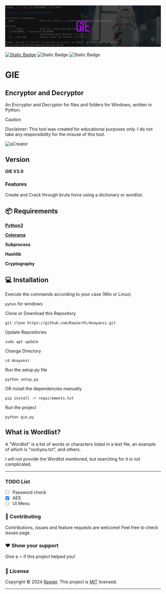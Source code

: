 ![imageTitle](/title.jpg)

[![Static Badge](https://img.shields.io/badge/%20build-MIT-brightgreen?logo=github&label=LICENSE)](https://github.com/Rawierdt/GIE/LICENSE)
![Static Badge](https://img.shields.io/badge/APRIL%202024-red?label=RELEASE%20DATE)
![Static Badge](https://img.shields.io/badge/LANGUAGE-Python-yellow?logo=python)
# GIE

## Encryptor and Decryptor
An Encryptor and Decryptor for files and folders for Windows, written in Python.


> [!CAUTION]
> Disclaimer: This tool was created for educational purposes only. I do not take any responsibility for the misuse of this tool.


![aCreator](https://i.ibb.co/q92xdX2/gie-terminal.gif)


## Version
**GIE V3.0**

### Features
Create and Crack through brute force using a dictionary or wordlist.

## 📦 Requirements
**[Python3](https://www.python.org/downloads/)**

**[Colorama](https://pypi.org/project/colorama/)**

**Subprocess**

**Hashlib**

**Cryptography**

## 💻 Installation
Execute the commands according to your case (Win or Linux)

`pyhon` for windows

Clone or Download this Repository
```
git clone https://github.com/Rawierdt/Anayansi.git
```
Update Repositories
```
sudo apt update
```
Change Directory
```
cd Anayansi
```
Run the setup.py file
```
python setup.py
```
OR install the dependencies manually
```
pip install -r requirements.txt
```
Run the project
```
python gie.py
```

## What is Wordlist?
A "Wordlist" is a list of words or characters listed in a text file, an example of which is "rockyou.txt", and others.

I will not provide the Wordlist mentioned, but searching for it is not complicated.

---
### TODO List

- [ ] Password check
- [x] AES
- [ ] UI Menu

### 🤝 Contributing
Contributions, issues and feature requests are welcome! Feel free to check issues page.

### ❤️ Show your support
Give a ⭐️ if this project helped you! 

### 📝 License

Copyright © 2024 [Rawier](https://rawier.vercel.app). This project is [MIT](/LICENSE) licensed.

---

